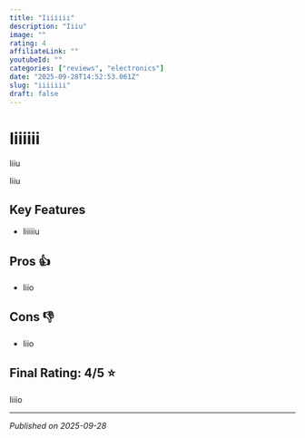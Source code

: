 ```yaml
---
title: "Iiiiiii"
description: "Iiiu"
image: ""
rating: 4
affiliateLink: ""
youtubeId: ""
categories: ["reviews", "electronics"]
date: "2025-09-28T14:52:53.061Z"
slug: "iiiiiii"
draft: false
---
```


# Iiiiiii



Iiiu

Iiiu


## Key Features

- Iiiiiiu



## Pros 👍

- Iiio



## Cons 👎

- Iiio


## Final Rating: 4/5 ⭐

Iiiio



---

*Published on 2025-09-28*
